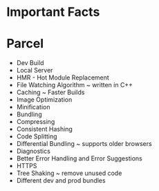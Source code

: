 # Important Facts 

# Parcel
- Dev Build
- Local Server
- HMR - Hot Module Replacement
- File Watching Algorithm ~ written in C++
- Caching ~ Faster Builds
- Image Optimization
- Minification 
- Bundling
- Compressing
- Consistent Hashing
- Code Splitting
- Differential Bundling ~ supports older browsers
- Diagnostics
- Better Error Handling and Error Suggestions
- HTTPS
- Tree Shaking ~ remove unused code
- Different dev and prod bundles
